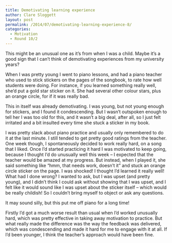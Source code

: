 ```yaml
---
title: Demotivating learning experience
author: Clare Sloggett
layout: post
permalink: /2014/07/demotivating-learning-experience-8/
categories:
  - Motivation
  - Round 10/2
---
```

This might be an unusual one as it&#8217;s from when I was a child. Maybe it&#8217;s a good sign that I can&#8217;t think of demotivating experiences from my university years?

When I was pretty young I went to piano lessons, and had a piano teacher who used to stick stickers on the pages of the songbook, to rate how well students were doing. For instance, if you learned something really well, she&#8217;d put a gold star sticker on it. She had several other colour stars, plus an orange circle, for if it was really bad.

This in itself was already demotivating. I was young, but not young enough for stickers, and I found it condescending. But I wasn&#8217;t outspoken enough to tell her I was too old for this, and it wasn&#8217;t a big deal, after all, so I just felt irritated and a bit insulted every time she stuck a sticker in my book.

I was pretty slack about piano practice and usually only remembered to do it at the last minute. I still tended to get pretty good ratings from the teacher. One week though, I spontaneously decided to work really hard, on a song that I liked. Once I&#8217;d started practicing it hard I was motivated to keep going, because I thought I&#8217;d do unusually well this week &#8211; I expected that the teacher would be amazed at my progress. But instead, when I played it, she said something like &#8220;hmm, that needs work, doesn&#8217;t it&#8221; and stuck an orange circle sticker on the page. I was shocked! I thought I&#8217;d learned it really well! What had I done wrong? I wanted to ask, but I was upset (and pretty young), and I didn&#8217;t think I could ask without showing that I was upset, and I felt like it would sound like I was upset about the sticker itself &#8211; which would be really childish! So I couldn&#8217;t bring myself to object or ask any questions.

It may sound silly, but this put me off piano for a long time!

Firstly I&#8217;d got a much worse result than usual when I&#8217;d worked unusually hard, which was pretty effective in taking away motivation to practice. But what really made the difference was the way the feedback was delivered, which was condescending and made it hard for me to engage with it at all. If I&#8217;d been younger, I think the teacher&#8217;s approach would have been fine.